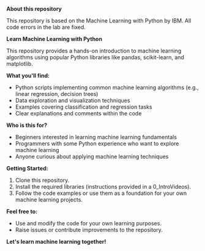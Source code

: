 **About this repository**

This repository is based on the Machine Learning with Python by IBM.
All code errors in the lab are fixed.

**Learn Machine Learning with Python**

This repository provides a hands-on introduction to machine learning algorithms using popular Python libraries like pandas, scikit-learn, and matplotlib. 

**What you'll find:**

* Python scripts implementing common machine learning algorithms (e.g., linear regression, decision trees)
* Data exploration and visualization techniques
* Examples covering classification and regression tasks
* Clear explanations and comments within the code

**Who is this for?**

* Beginners interested in learning machine learning fundamentals
* Programmers with some Python experience who want to explore machine learning
* Anyone curious about applying machine learning techniques

**Getting Started:**

1. Clone this repository.
2. Install the required libraries (instructions provided in a 0_IntroVideos).
3. Follow the code examples or use them as a foundation for your own machine learning projects.

**Feel free to:**

* Use and modify the code for your own learning purposes.
* Raise issues or contribute improvements to the repository.

**Let's learn machine learning together!**
